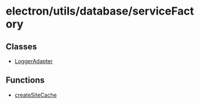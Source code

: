 # electron/utils/database/serviceFactory

## Classes

- [LoggerAdapter](classes/LoggerAdapter.md)

## Functions

- [createSiteCache](functions/createSiteCache.md)
